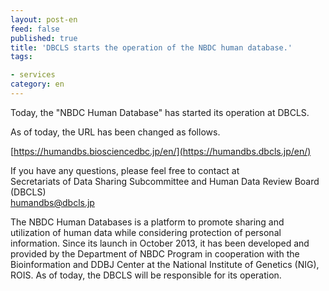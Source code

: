 ```yaml
---
layout: post-en
feed: false
published: true
title: 'DBCLS starts the operation of the NBDC human database.'
tags:

- services
category: en
---
```

Today, the "NBDC Human Database" has started its operation at DBCLS.<br/>

As of today, the URL has been changed as follows. <br/>

[https://humandbs.biosciencedbc.jp/en/](https://humandbs.dbcls.jp/en/)<br/>

If you have any questions, please feel free to contact at <br/>
Secretariats of Data Sharing Subcommittee and Human Data Review Board (DBCLS)<br/>
humandbs@dbcls.jp<br/>


The NBDC Human Databases is a platform to promote sharing and utilization of human data while considering protection of personal information. Since its launch in October 2013, it has been developed and provided by the Department of NBDC Program in cooperation with the Bioinformation and DDBJ Center at the National Institute of Genetics (NIG), ROIS. As of today, the DBCLS will be responsible for its operation.
